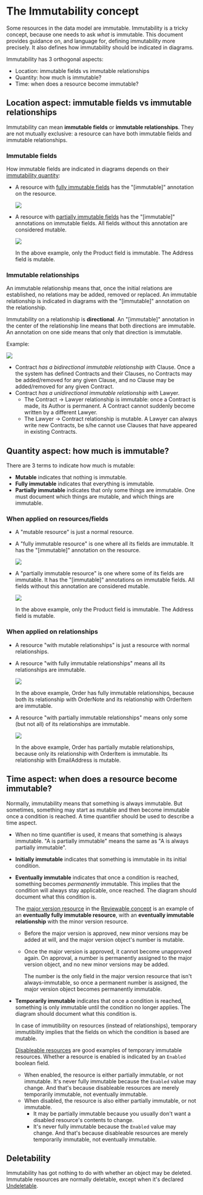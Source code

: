 # The Immutability concept

Some resources in the data model are immutable. Immutability is a tricky concept, because one needs to ask *what* is immutable. This document provides guidance on, and language for, defining immutability more precisely. It also defines how immutability should be indicated in diagrams.

Immutability has 3 orthogonal aspects:

 * Location: immutable fields vs immutable relationships
 * Quantity: how much is immutable?
 * Time: when does a resource become immutable?

## Location aspect: immutable fields vs immutable relationships

Immutability can mean **immutable fields** or **immutable relationships**. They are not mutually exclusive: a resource can have both immutable fields and immutable relationships.

### Immutable fields

How immutable fields are indicated in diagrams depends on their [immutability quantity](#quantity-aspect-how-much-is-immutable):

 * A resource with [fully immutable fields](#quantity-aspect-how-much-is-immutable) has the "[immutable]" annotation on the resource.

   ![](immutability-fully-immutable-resource.drawio.svg)

 * A resource with [partially immutable fields](#quantity-aspect-how-much-is-immutable) has the "[immutable]" annotations on immutable fields. All fields without this annotation are considered mutable.

   ![](immutability-partially-immutable-resource.drawio.svg)

   In the above example, only the Product field is immutable. The Address field is mutable.

### Immutable relationships

An immutable relationship means that, once the initial relations are established, no relations may be added, removed or replaced. An immutable relationship is indicated in diagrams with the "[immutable]" annotation on the relationship.

Immutability on a relationship is **directional**. An "[immutable]" annotation in the center of the relationship line means that both directions are immutable. An annotation on one side means that only that direction is immutable.

Example:

![](immutability-relationships.drawio.svg)

 * Contract _has a bidirectional immutable relationship with_ Clause. Once a the system has defined Contracts and their Clauses, no Contracts may be added/removed for any given Clause, and no Clause may be added/removed for any given Contract.
 * Contract _has a unidirectional immutable relationship with_ Lawyer.
    - The Contract -> Lawyer relationship is immutable: once a Contract is made, its Author is permanent. A Contract cannot suddenly become written by a different Lawyer.
    - The Lawyer -> Contract relationship is mutable. A Lawyer can always write new Contracts, be s/he cannot use Clauses that have appeared in existing Contracts.

## Quantity aspect: how much is immutable?

There are 3 terms to indicate how much is mutable:

 * **Mutable** indicates that nothing is immutable.
 * **Fully immutable** indicates that everything is immutable.
 * **Partially immutable** indicates that only some things are immutable. One must document which things are mutable, and which things are immutable.

### When applied on resources/fields

 * A "mutable resource" is just a normal resource.

 * A "fully immutable resource" is one where all its fields are immutable. It has the "[immutable]" annotation on the resource.

   ![](immutability-fully-immutable-resource.drawio.svg)

 * A "partially immutable resource" is one where some of its fields are immutable. It has the "[immutable]" annotations on immutable fields. All fields without this annotation are considered mutable.

   ![](immutability-partially-immutable-resource.drawio.svg)

   In the above example, only the Product field is immutable. The Address field is mutable.

### When applied on relationships

 * A resource "with mutable relationships" is just a resource with normal relationships.

 * A resource "with fully immutable relationships" means all its relationships are immutable.

   ![](immutability-relationships-fully-immutable.drawio.svg)

   In the above example, Order has fully immutable relationships, because both its relationship with OrderNote and its relationship with OrderItem are immutable.

 * A resource "with partially immutable relationships" means only some (but not all) of its relationships are immutable.

   ![](immutability-relationships-partially-immutable.drawio.svg)

   In the above example, Order has partially mutable relationships, because only its relationship with OrderItem is immutable. Its relationship with EmailAddress is mutable.

## Time aspect: when does a resource become immutable?

Normally, immutability means that something is always immutable. But sometimes, something may start as mutable and then become immutable once a condition is reached. A time quantifier should be used to describe a time aspect.

 * When no time quantifier is used, it means that something is always immutable. "A is partially immutable" means the same as "A is always partially immutable".

 * **Initially immutable** indicates that something is immutable in its initial condition.

 * **Eventually immutable** indicates that once a condition is reached, something becomes _permanently_ immutable. This implies that the condition will always stay applicable, once reached. The diagram should document what this condition is.

   The [major version resource](reviewable-concept.md#major-and-minor-versions) in the [Reviewable concept](reviewable-concept.md) is an example of an **eventually fully immutable resource**, with an **eventually immutable relationship** with the minor version resource.

    - Before the major version is approved, new minor versions may be added at will, and the major version object's number is mutable.
    - Once the major version is approved, it cannot become unapproved again. On approval, a number is permanently assigned to the major version object, and no new minor versions may be added.

      The number is the only field in the major version resource that isn't always-immutable, so once a permanent number is assigned, the major version object becomes permanently immutable.

 * **Temporarily immutable** indicates that once a condition is reached, something is only immutable until the condition no longer applies. The diagram should document what this condition is.

   In case of immutibility on resources (instead of relationships), temporary immutibility implies that the fields on which the condition is based are mutable.

   [Disableable resources](disableable-resources.md) are good examples of temporary immutable resources. Whether a resource is enabled is indicated by an `Enabled` boolean field.

    - When enabled, the resource is either partially immutable, or not immutable. It's never fully immutable because the `Enabled` value may change. And that's because disableable resources are merely temporarily immutable, not eventually immutable.
    - When disabled, the resource is also either partially immutable, or not immutable.
       - It may be partially immutable because you usually don't want a disabled resource's contents to change.
       - It's never fully immutable because the `Enabled` value may change. And that's because disableable resources are merely temporarily immutable, not eventually immutable.

## Deletability

Immutability has got nothing to do with whether an object may be deleted. Immutable resources are normally deletable, except when it's declared [Undeletable](undeletable-resources.md).
